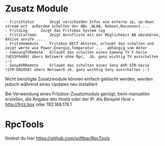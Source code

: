 # Zusatz Module
	- FritzStatus		Zeigt verschieden Infos wie externe ip, up-down stream ect  außerdem schalten der ABs ,WLAN, Reboot,Reconnect ... 
	- FritzLog		Zeigt das Fritzbox System log
	- FritzCallmon		Zeigt Anrufliste mit der Möglichkeit AB abzuhören, Aktive anrufe ....
	- FritzHomeAuto		Fritzbox DECT Aktoren, erlaubt das schalten und zeigt werte wie Power,Energie,Temperatur ...  abhängig vom Aktor
	- SamsungTVRemote	Erlaubt das schalten eines Samung TV F-Serie (UE55F6400) übers Netzwerk ohne Rpc,  zb. ganz wichtig TV ausschalten ;-)
	- SonyAVRRemote		Erlaubt das schalten eines Sony AVR STR-Serie (STR-DN1050) übers Netzwerk zb. ganz wichtig Sony ausschalten ;-)
	
	
Nicht benötigte Zusatzmodule können einfach gelöscht werden, werden jedoch während eines Updates neu installiert

Bei Verwendung eines Fritzbox-Zusatzmoduls genügt, beim manuellen erstellen,  die Angabe des Hosts oder der IP. 
Als Beispiel Host = http://fritz.box oder 192.168.178.1



# RpcTools

findest du hier <https://github.com/softbar/RpcTools> 

